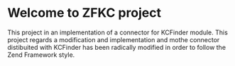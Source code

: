# Welcome to ZFKC project
This project in an implementation of a connector for KCFinder module.
This project regards a modification and implementation and mothe connector distibuited with KCFinder has been radically modified in order to follow 
the Zend Framework style. 